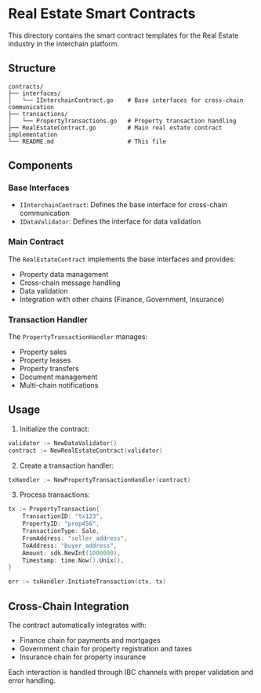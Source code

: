 # Real Estate Smart Contracts

This directory contains the smart contract templates for the Real Estate industry in the interchain platform.

## Structure

```
contracts/
├── interfaces/
│   └── IInterchainContract.go    # Base interfaces for cross-chain communication
├── transactions/
│   └── PropertyTransactions.go   # Property transaction handling
├── RealEstateContract.go         # Main real estate contract implementation
└── README.md                     # This file
```

## Components

### Base Interfaces

- `IInterchainContract`: Defines the base interface for cross-chain communication
- `IDataValidator`: Defines the interface for data validation

### Main Contract

The `RealEstateContract` implements the base interfaces and provides:
- Property data management
- Cross-chain message handling
- Data validation
- Integration with other chains (Finance, Government, Insurance)

### Transaction Handler

The `PropertyTransactionHandler` manages:
- Property sales
- Property leases
- Property transfers
- Document management
- Multi-chain notifications

## Usage

1. Initialize the contract:
```go
validator := NewDataValidator()
contract := NewRealEstateContract(validator)
```

2. Create a transaction handler:
```go
txHandler := NewPropertyTransactionHandler(contract)
```

3. Process transactions:
```go
tx := PropertyTransaction{
    TransactionID: "tx123",
    PropertyID: "prop456",
    TransactionType: Sale,
    FromAddress: "seller_address",
    ToAddress: "buyer_address",
    Amount: sdk.NewInt(1000000),
    Timestamp: time.Now().Unix(),
}

err := txHandler.InitiateTransaction(ctx, tx)
```

## Cross-Chain Integration

The contract automatically integrates with:
- Finance chain for payments and mortgages
- Government chain for property registration and taxes
- Insurance chain for property insurance

Each interaction is handled through IBC channels with proper validation and error handling.
